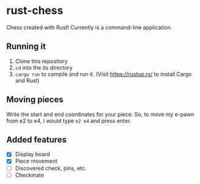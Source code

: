 # rust-chess
Chess created with Rust! Currently is a command-line application.

## Running it
1. Clone this repository
2. `cd` into the its directory
3. `cargo run` to compile and run it. (Visit https://rustup.rs/ to install Cargo and Rust)

## Moving pieces
Write the start and end coordinates for your piece.
So, to move my e-pawn from e2 to e4, I would type `e2 e4` and press enter.

## Added features
* [x] Display board
* [x] Piece movement
* [ ] Discovered check, pins, etc.
* [ ] Checkmate
